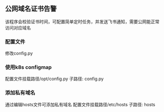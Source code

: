 ## 公网域名证书告警
该程序会校验证书时间，可配置简单定时任务，并发送飞书通知，需要公网能正常访问对应域名

### 配置文件
修改config.py

### 使用k8s configmap
配置文件挂载路径/opt/config.py 子路径: config.py

### 添加私有域名
通过编辑hosts文件可添加私有域名
配置文件挂载路径/etc/hosts 子路径: hosts